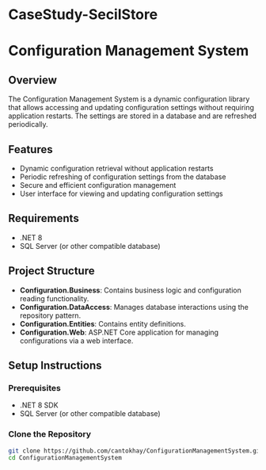 # CaseStudy-SecilStore
# Configuration Management System

## Overview

The Configuration Management System is a dynamic configuration library that allows accessing and updating configuration settings without requiring application restarts. The settings are stored in a database and are refreshed periodically.

## Features

- Dynamic configuration retrieval without application restarts
- Periodic refreshing of configuration settings from the database
- Secure and efficient configuration management
- User interface for viewing and updating configuration settings

## Requirements

- .NET 8
- SQL Server (or other compatible database)

## Project Structure

- **Configuration.Business**: Contains business logic and configuration reading functionality.
- **Configuration.DataAccess**: Manages database interactions using the repository pattern.
- **Configuration.Entities**: Contains entity definitions.
- **Configuration.Web**: ASP.NET Core application for managing configurations via a web interface.

## Setup Instructions

### Prerequisites

- .NET 8 SDK
- SQL Server (or other compatible database)

### Clone the Repository

```bash
git clone https://github.com/cantokhay/ConfigurationManagementSystem.git
cd ConfigurationManagementSystem
